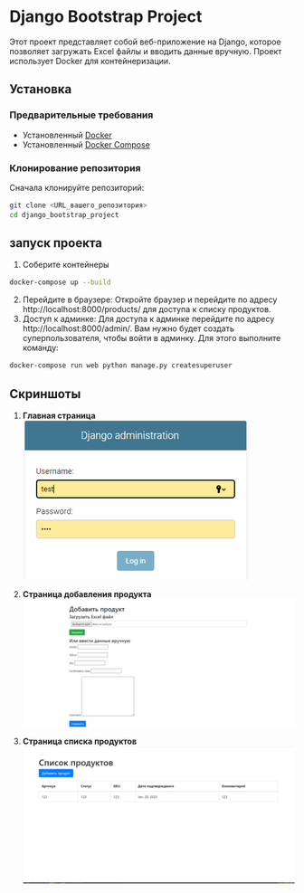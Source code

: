 # Django Bootstrap Project

Этот проект представляет собой веб-приложение на Django, которое позволяет загружать Excel файлы и вводить данные вручную. Проект использует Docker для контейнеризации.

## Установка

### Предварительные требования

- Установленный [Docker](https://www.docker.com/get-started)
- Установленный [Docker Compose](https://docs.docker.com/compose/install/)

### Клонирование репозитория

Сначала клонируйте репозиторий:

```bash
git clone <URL_вашего_репозитория>
cd django_bootstrap_project
```
## запуск проекта

1. Соберите контейнеры

```bash
docker-compose up --build
```
2. Перейдите в браузере:
Откройте браузер и перейдите по адресу http://localhost:8000/products/ для доступа к списку продуктов.
3. Доступ к админке:
Для доступа к админке перейдите по адресу http://localhost:8000/admin/. Вам нужно будет создать суперпользователя, чтобы войти в админку. Для этого выполните команду:
```bash
docker-compose run web python manage.py createsuperuser
```
## Скриншоты


1. **Главная страница**  
   ![Главная страница](screenshots/home_page.png)  
  

2. **Страница добавления продукта**  
   ![Страница добавления продукта](screenshots/add_product_page.png)  
   

3. **Страница списка продуктов**  
   ![Страница списка продуктов](screenshots/product_list_page.png)  
   